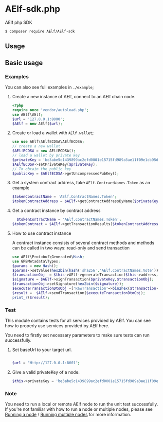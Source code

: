 # AElf-sdk.php
AElf php SDK

```lang=bash
$ composer require AElf/AElf-sdk
```

## Usage

## Basic usage

### Examples

You can also see full examples in `./example`;

1. Create a new instance of AElf, connect to an AElf chain node.
    ```php
  	<?php
    require_once 'vendor/autoload.php';
    use AElf\AElf;
    $url = '127.0.0.1:8000';
    $AElf = new AElf($url);
    ```
2. Create or load a wallet with `AElf.wallet`;

    ```php
    use use AElf\AElfECDSA\AElfECDSA;
    // create a new wallet
    $AElfECDSA = new AElfECDSA();
    // load a wallet by private key
    $privateKey = 'be3abe5c1439899ac2efd0001e15715fd989a3ae11f09e1cb95d320cd4993e2a';
    $AElfECDSA->setPrivateKey($privateKey);
    // To obtain the public key
    $publicKey = $AElfECDSA->getUncompressedPubKey();
    ```
3. Get a system contract address, take `AElf.ContractNames.Token` as an example
    ```php
    $tokenContractName = 'AElf.ContractNames.Token';
    $tokenContractAddress = $AElf->getContractAddressByName($privateKey,hex2bin(hash('sha256',$tokenContractName)));
    ```
4. Get a contract instance by contract address
    ```php
	  $tokenContractName = 'AElf.ContractNames.Token';
    $tokenContract = $AElf->getTransactionResults($tokenContractAddress);
    ```
5. How to use contract instance

    A contract instance consists of several contract methods and methods can be called in two ways: read-only and send transaction
    ```php
    use AElf\Protobuf\Generated\Hash;
    use GPBMetadata\Types;
    $params = new Hash();
    $params->setValue(hex2bin(hash('sha256','AElf.ContractNames.Vote')));
    $transactionObj  = $this->AElf->generateTransaction($this->address,$AElf->getGenesisContractAddress(),'GetContractAddressByName',$params);
    $signature = $AElf->signTransaction($privateKey,$transactionObj);
    $transactionObj->setSignature(hex2bin($signature));
    $executeTransactionDtoObj =['RawTransaction'=>bin2hex($transaction->serializeToString())];
    $result =  $AElf->sendTransaction($executeTransactionDtoObj);
    print_r($result);
    ```
### Test

This module contains tests for all services provided by AElf. You can see how to properly use services provided by AElf here.

You need to firstly set necessary parameters to make sure tests can run successfully.

1. Set baseUrl to your target url.

   
   ```php

   $url = "Http://127.0.0.1:8001";
   ```


2. Give a valid privateKey of a node.

   ```php
   $this->privateKey = 'be3abe5c1439899ac2efd0001e15715fd989a3ae11f09e1cb95d320cd4993e2a';
   ```

### Note

You need to run a local or remote AElf node to run the unit test successfully. If you're not familiar with how to run a node or multiple nodes, please see [Running a node](https://docs.AElf.io/v/dev/main/main/run-node) / [Running multiple nodes](https://docs.AElf.io/v/dev/main/main/multi-nodes) for more information.